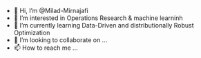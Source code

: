 - 👋 Hi, I’m @Milad-Mirnajafi
- 👀 I’m interested in Operations Research & machine learninh
- 🌱 I’m currently learning Data-Driven and distributionally Robust Optimization
- 💞️ I’m looking to collaborate on ...
- 📫 How to reach me ...

<!---
Milad-Mirnajafi/Milad-Mirnajafi is a ✨ special ✨ repository because its `README.md` (this file) appears on your GitHub profile.
You can click the Preview link to take a look at your changes.
--->
